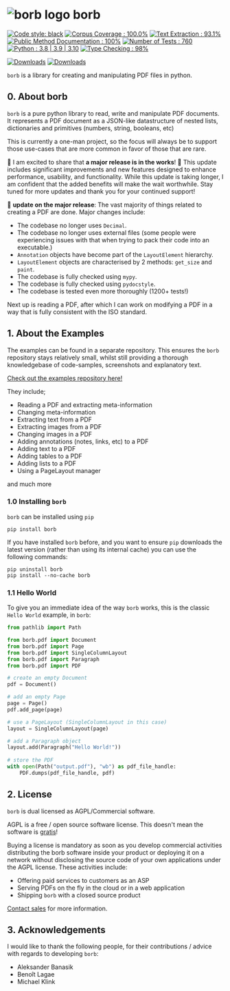 
# ![borb logo](https://github.com/jorisschellekens/borb/raw/master/logo/borb_64.png) borb


[![Code style: black](https://img.shields.io/badge/code%20style-black-000000.svg)](https://github.com/psf/black)
[![Corpus Coverage : 100.0%](https://img.shields.io/badge/corpus%20coverage-100.0%25-green)]()
[![Text Extraction : 93.1%](https://img.shields.io/badge/text%20extraction-93.1%25-green)]()
[![Public Method Documentation : 100%](https://img.shields.io/badge/public%20method%20documentation-100%25-green)]()
[![Number of Tests : 760](https://img.shields.io/badge/number%20of%20tests-760-green)]()
[![Python : 3.8 | 3.9 | 3.10 ](https://img.shields.io/badge/python-3.8%20&#124;%203.9%20&#124;%203.10-green)]()
[![Type Checking : 98%](https://img.shields.io/badge/type%20checking-98%25-green)]()


[![Downloads](https://pepy.tech/badge/borb)](https://pepy.tech/project/borb)
[![Downloads](https://pepy.tech/badge/borb/month)](https://pepy.tech/project/borb)

`borb` is a library for creating and manipulating PDF files in python.

## 0. About borb

`borb` is a pure python library to read, write and manipulate PDF documents. 
It represents a PDF document as a JSON-like datastructure of nested lists, dictionaries and primitives (numbers, string, booleans, etc)

This is currently a one-man project, so the focus will always be to support those use-cases that are more common in favor of those that are rare.

📣 I am excited to share that **a major release is in the works**! 🎉 This update includes significant improvements and new features designed to enhance performance, usability, and functionality. 
While this update is taking longer, I am confident that the added benefits will make the wait worthwhile.
Stay tuned for more updates and thank you for your continued support!

📣 **update on the major release**: The vast majority of things related to creating a PDF are done. 
Major changes include: 
- The codebase no longer uses `Decimal`.
- The codebase no longer uses external files (some people were experiencing issues with that when trying to pack their code into an executable.)
- `Annotation` objects have become part of the `LayoutElement` hierarchy.
- `LayoutElement` objects are characterised by 2 methods: `get_size` and `paint`.
- The codebase is fully checked using `mypy`.
- The codebase is fully checked using `pydocstyle`.
- The codebase is tested even more thoroughly (1200+ tests!)

Next up is reading a PDF, after which I can work on modifying a PDF in a way that is fully consistent with the ISO standard.


## 1. About the Examples

The examples can be found in a separate repository.
This ensures the `borb` repository stays relatively small, whilst still providing a thorough knowledgebase of code-samples, screenshots and explanatory text.

[Check out the examples repository here!](https://github.com/jorisschellekens/borb-examples)

They include; 

- Reading a PDF and extracting meta-information
- Changing meta-information  
- Extracting text from a PDF
- Extracting images from a PDF
- Changing images in a PDF
- Adding annotations (notes, links, etc) to a PDF
- Adding text to a PDF
- Adding tables to a PDF
- Adding lists to a PDF
- Using a PageLayout manager

 and much more
 
### 1.0 Installing `borb`

`borb` can be installed using `pip`

    pip install borb

If you have installed `borb` before, and you want to ensure `pip` downloads the latest version (rather than using its internal cache) you can use the following commands:

    pip uninstall borb
    pip install --no-cache borb

### 1.1 Hello World

To give you an immediate idea of the way `borb` works, 
this is the classic `Hello World` example, in `borb`:

```python
from pathlib import Path

from borb.pdf import Document
from borb.pdf import Page
from borb.pdf import SingleColumnLayout
from borb.pdf import Paragraph
from borb.pdf import PDF

# create an empty Document
pdf = Document()

# add an empty Page
page = Page()
pdf.add_page(page)

# use a PageLayout (SingleColumnLayout in this case)
layout = SingleColumnLayout(page)

# add a Paragraph object
layout.add(Paragraph("Hello World!"))
    
# store the PDF
with open(Path("output.pdf"), "wb") as pdf_file_handle:
    PDF.dumps(pdf_file_handle, pdf)
```

## 2. License

`borb` is dual licensed as AGPL/Commercial software.

AGPL is a free / open source software license.
This doesn't mean the software is [gratis](https://en.wikipedia.org/wiki/Gratis_versus_libre)!

Buying a license is mandatory as soon as you develop commercial activities distributing the borb software inside your product or deploying it on a network without disclosing the source code of your own applications under the AGPL license. 
These activities include:

- Offering paid services to customers as an ASP
- Serving PDFs on the fly in the cloud or in a web application
- Shipping `borb` with a closed source product

[Contact sales](https://borbpdf.com/) for more information.

## 3. Acknowledgements

I would like to thank the following people, for their contributions / advice with regards to developing `borb`:
- Aleksander Banasik
- Benoît Lagae
- Michael Klink
